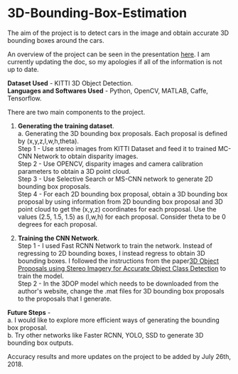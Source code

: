 # 3D-Bounding-Box-Estimation

The aim of the project is to detect cars in the image and obtain accurate 3D bounding boxes around the cars.

An overview of the project can be seen in the presentation [here](https://docs.google.com/presentation/d/1pyKTeHV6fCfuA2JL_4AxyM8y4C8QGraODTAeFzHSKos/edit?usp=sharing). I am currently updating the doc, so my apologies if all of the information is not up to date. 

**Dataset Used** - KITTI 3D Object Detection.  
**Languages and Softwares Used** - Python, OpenCV, MATLAB, Caffe, Tensorflow.

There are two main components to the project.  
1. **Generating the training dataset**.  
a. Generating the 3D bounding box proposals. Each proposal is defined by (x,y,z,l,w,h,theta).  
    Step 1 - Use stereo images from KITTI Dataset and feed it to trained MC-CNN Network to obtain disparity images.  
    Step 2 - Use OPENCV, disparity images and camera calibration parameters to obtain a 3D point cloud.  
    Step 3 - Use Selective Search or MS-CNN network to generate 2D bounding box proposals.  
    Step 4 - For each 2D bounding box proposal, obtain a 3D bounding box proposal by using information from 2D bounding box proposal and 3D point cloud to get the (x,y,z) coordinates for each proposal. Use the values (2.5, 1.5, 1.5) as (l,w,h) for each proposal. Consider theta to be 0 degrees for each proposal. 

2. **Training the CNN Network**.  
    Step 1 - I used Fast RCNN Network to train the network. Instead of regressing to 2D bounding boxes, I instead regress to obtain 3D bounding boxes. I followed the instructions from the paper[3D Object Proposals using Stereo Imagery for Accurate Object Class Detection](https://arxiv.org/pdf/1608.07711.pdf) to train the model.  
    Step 2 - In the 3DOP model which needs to be downloaded from the author's website, change the .mat files for 3D bounding box proposals to the proposals that I generate.
    
    

**Future Steps** -  
a. I would like to explore more efficient ways of generating the bounding box proposal.  
b. Try other networks like Faster RCNN, YOLO, SSD to generate 3D bounding box outputs.


Accuracy results and more updates on the project to be added by July 26th, 2018.
